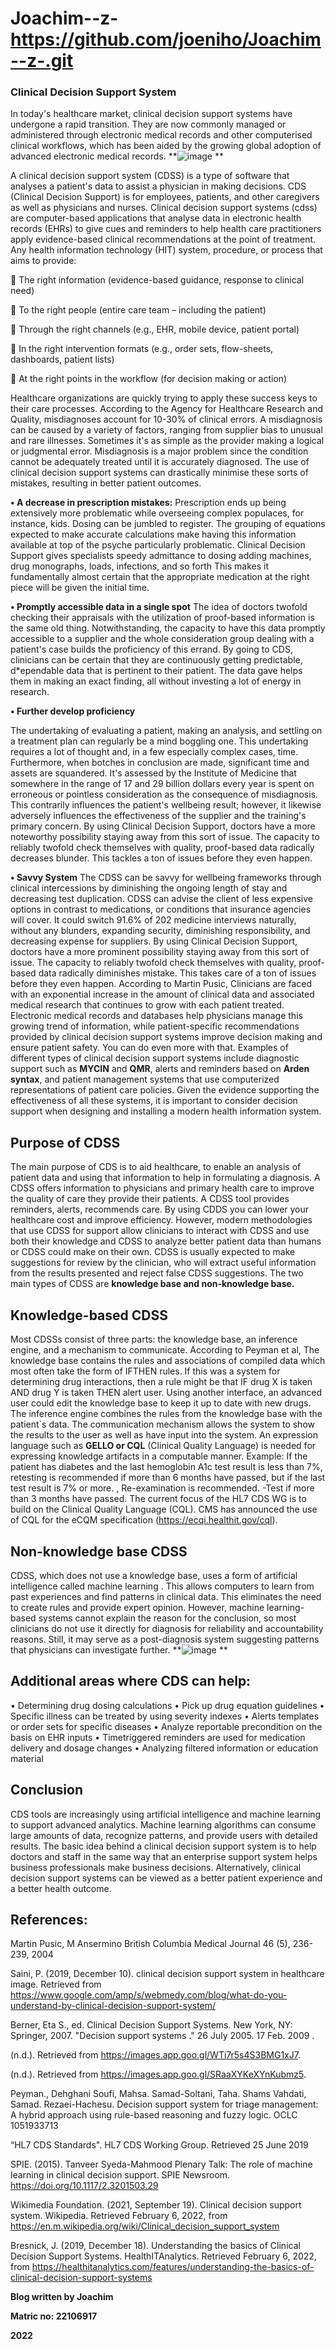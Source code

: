 # Joachim--z-https://github.com/joeniho/Joachim--z-.git
### **Clinical Decision Support System**
In today's healthcare market, clinical decision support systems have undergone a rapid transition. They are now commonly managed or administered through electronic medical records and other computerised clinical workflows, which has been aided by the growing global adoption of advanced electronic medical records.
**![image](https://user-images.githubusercontent.com/38325499/152284488-4f10aba6-f1f7-425f-a6df-f577cab3254c.png)
**

 A clinical decision support system (CDSS) is a type of software that analyses a patient's data to assist a physician in making decisions. CDS (Clinical Decision Support) is for employees, patients, and other caregivers as well as physicians and nurses. Clinical decision support systems (cdss) are computer-based applications that analyse data in electronic health records (EHRs) to give cues and reminders to help health care practitioners apply evidence-based clinical recommendations at the point of
treatment. 
Any health information technology (HIT) system, procedure, or process that aims to provide:

	The right information (evidence-based guidance, response to clinical need)

	To the right people (entire care team – including the patient)

	Through the right channels (e.g., EHR, mobile device, patient portal)

	In the right intervention formats (e.g., order sets, flow-sheets, dashboards, patient lists)

	At the right points in the workflow (for decision making or action)

Healthcare organizations are quickly trying to apply these success keys to their care processes.
According to the Agency for Healthcare Research and Quality, misdiagnoses account for 10-30% of clinical errors. A misdiagnosis can be caused by a variety of factors, ranging from supplier bias to unusual and rare illnesses. Sometimes it's as simple as the provider making a logical or judgmental error.
Misdiagnosis is a major problem since the condition cannot be adequately treated until it is accurately diagnosed. The use of clinical decision support systems can drastically minimise these sorts of mistakes, resulting in better patient outcomes.

**•	A decrease in prescription mistakes:**
      Prescription ends up being extensively more problematic while overseeing complex populaces, for instance, kids. Dosing can be jumbled to register. The grouping of equations expected to make accurate calculations make having this information available at top of the psyche particularly problematic. Clinical Decision Support gives specialists speedy admittance to dosing adding machines, drug monographs, loads, infections, and so forth This makes it fundamentally almost certain that the appropriate medication at the right piece will be given the initial time.

**•	Promptly accessible data in a single spot**
       The idea of doctors twofold checking their appraisals with the utilization of proof-based information is the same old thing. Notwithstanding, the capacity to have this data promptly accessible to a supplier and the whole consideration group dealing with a patient's case builds the proficiency of this errand. By going to CDS, clinicians can be certain that they are continuously getting predictable, d*ependable data that is pertinent to their patient. The data gave helps them in making an exact finding, all without investing a lot of energy in research.

**•	Further develop proficiency**

The undertaking of evaluating a patient, making an analysis, and settling on a treatment plan can regularly be a mind boggling one. This undertaking requires a lot of thought and, in a few especially complex cases, time. Furthermore, when botches in conclusion are made, significant time and assets are squandered.
It's assessed by the Institute of Medicine that somewhere in the range of 17 and 29 billion dollars every year is spent on erroneous or pointless consideration as the consequence of misdiagnosis. This contrarily influences the patient's wellbeing result; however, it likewise adversely influences the effectiveness of the supplier and the training's primary concern.
By using Clinical Decision Support, doctors have a more noteworthy possibility staying away from this sort of issue. The capacity to reliably twofold check themselves with quality, proof-based data radically decreases blunder. This tackles a ton of issues before they even happen.

**•	Savvy System**
       The CDSS can be savvy for wellbeing frameworks through clinical intercessions by diminishing the ongoing length of stay and decreasing test duplication. CDSS can advise the client of less expensive options in contrast to medications, or conditions that insurance agencies will cover. It could switch 91.6% of 202 medicine interviews naturally, without any blunders, expanding security, diminishing responsibility, and decreasing expense for suppliers.
By using Clinical Decision Support, doctors have a more prominent possibility staying away from this sort of issue. The capacity to reliably twofold check themselves with quality, proof-based data radically diminishes mistake. This takes care of a ton of issues before they even happen.
According to Martin Pusic, Clinicians are faced with an exponential increase in the amount of clinical data and associated medical research that continues to grow with each patient treated. Electronic medical  records and databases help physicians manage this growing trend of information, while patient-specific recommendations provided by clinical decision support systems improve decision making and ensure patient safety. You can do even more with that. Examples of different types of clinical decision support systems include diagnostic support such as **MYCIN** and **QMR**, alerts and reminders based on  **Arden syntax**, and patient management systems that use computerized representations of patient care policies. Given the evidence supporting the effectiveness of all these systems, it is important to consider decision support when designing and installing a modern health information system.
## **Purpose of CDSS**
The main purpose of CDS is to aid healthcare, to enable an analysis of patient data and using that information to help in formulating a diagnosis. A CDSS offers information to physicians and primary health care to improve the quality of care they provide their patients. A CDSS tool provides reminders, alerts, recommends care. By using CDDS you can lower your healthcare cost and improve efficiency.
However,  modern methodologies that use CDSS for support allow clinicians to interact with CDSS and use both their  knowledge and CDSS to analyze better patient data than humans or CDSS could make on their own. CDSS is usually expected to make  suggestions for review by the clinician, who will extract useful information from the results presented  and reject false CDSS suggestions. The two main types of CDSS are **knowledge base and non-knowledge base.**
## **Knowledge-based CDSS**
 Most CDSSs consist of three parts: the knowledge base, an inference engine, and a mechanism to communicate. According to Peyman et al, The knowledge base contains the rules and associations of compiled data which most often take the form of IFTHEN rules. If this was a system for determining drug interactions, then a rule might be that IF drug X is taken AND drug Y is taken THEN alert user. Using another interface, an advanced user could edit the knowledge base to keep it up to date with new drugs. The inference engine combines the rules from the knowledge base with the patient`s data. The communication mechanism allows the system to show the results to the user as well as have input into the system.
 An expression language such as **GELLO or CQL** (Clinical Quality Language) is needed for expressing knowledge artifacts in a computable manner. Example: If the patient has diabetes  and  the last hemoglobin A1c test result is less than 7%,  retesting is recommended if more than 6 months have passed, but if the last test result is 7% or more. , Re-examination is recommended. -Test if more than  3 months have passed. The current focus of the HL7 CDS WG is to build on the Clinical Quality Language (CQL).  CMS has announced the use of CQL for the eCQM specification  (https://ecqi.healthit.gov/cql).
## **Non-knowledge base CDSS**
CDSS, which does not use a knowledge base, uses a form of artificial intelligence called machine learning . This allows computers to learn from past experiences and find patterns in clinical data. This eliminates the need to create rules and provide expert opinion. However, machine learning-based systems  cannot explain the reason for the conclusion, so most clinicians do not use it directly for diagnosis for reliability and accountability reasons. Still, it may serve as a post-diagnosis system suggesting patterns that physicians can investigate further.
**![image](https://user-images.githubusercontent.com/38325499/152288597-7ae1544d-4bf1-48c6-801c-28ebf6b54350.png)
**
## **Additional areas where CDS can help:**
•	Determining drug dosing calculations 
•	Pick up drug equation guidelines 
•	Specific illness can be treated by using severity indexes 
•	Alerts templates or order sets for specific diseases 
•	Analyze reportable precondition on the basis on EHR inputs 
•	Timetriggered reminders are used for medication delivery                              and dosage changes 
•	Analyzing filtered information or education material
## **Conclusion**
CDS tools are increasingly using artificial intelligence and machine learning to support advanced analytics. Machine learning algorithms can consume large amounts of data, recognize patterns, and provide users with detailed results. The basic idea behind a clinical decision support system is to help doctors and staff in the same way that an enterprise support system helps business professionals make business decisions. Alternatively, clinical decision support systems can be viewed as a better patient experience and a better health outcome.
## **References:**
Martin Pusic, M Ansermino
British Columbia Medical Journal 46 (5), 236-239, 2004

Saini, P. (2019, December 10). clinical decision support system in healthcare image. Retrieved from https://www.google.com/amp/s/webmedy.com/blog/what-do-you-understand-by-clinical-decision-support-system/ 


Berner, Eta S., ed. Clinical Decision Support Systems. New York, NY: Springer, 2007.
"Decision support systems ." 26 July 2005. 17 Feb. 2009 .

 (n.d.). Retrieved from https://images.app.goo.gl/WTi7r5s4S3BMG1xJ7. 

 (n.d.). Retrieved from https://images.app.goo.gl/SRaaXYKeXYnKubmz5. 

Peyman., Dehghani Soufi, Mahsa. Samad-Soltani, Taha. Shams Vahdati, Samad. Rezaei-Hachesu. Decision support system for triage management: A hybrid approach using rule-based reasoning and fuzzy logic. OCLC 1051933713

“HL7 CDS Standards". HL7 CDS Working Group. Retrieved 25 June 2019

SPIE. (2015). Tanveer Syeda-Mahmood Plenary Talk: The role of machine learning in clinical decision support. SPIE Newsroom. https://doi.org/10.1117/2.3201503.29 

Wikimedia Foundation. (2021, September 19). Clinical decision support system. Wikipedia. Retrieved February 6, 2022, from https://en.m.wikipedia.org/wiki/Clinical_decision_support_system 

Bresnick, J. (2019, December 18). Understanding the basics of Clinical Decision Support Systems. HealthITAnalytics. Retrieved February 6, 2022, from https://healthitanalytics.com/features/understanding-the-basics-of-clinical-decision-support-systems 



**Blog written by Joachim**

**Matric no: 22106917**

**2022**
